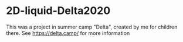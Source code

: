 # 2D-liquid-Delta2020
This was a project in summer camp "Delta", created by me for children there. See https://delta.camp/ for more information
